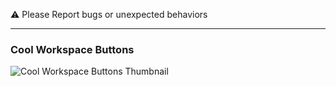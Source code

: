 ⚠️ Please Report bugs or unexpected behaviors

---

### Cool Workspace Buttons

![Cool Workspace Buttons Thumbnail](https://raw.githubusercontent.com/tomoayan/zen-mods-tomo/refs/heads/main/assets/Cool%20Workspace%20Zen%20Mod%20Thumbnail.webp)
